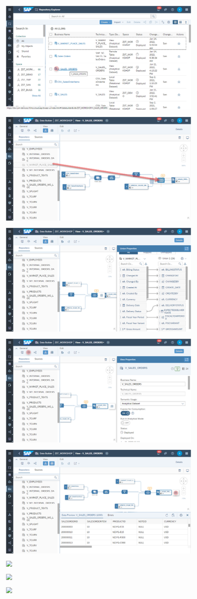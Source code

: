 
<br><br>![](../images/update_sales_order_view_dmp_sales_01.png)
<br><br>![](../images/update_sales_order_view_dmp_sales_02.png)
<br><br>![](../images/update_sales_order_view_dmp_sales_03.png)
<br><br>![](../images/update_sales_order_view_dmp_sales_04.png)
<br><br>![](../images/update_sales_order_view_dmp_sales_05.png)
<br><br>![](../images/update_sales_order_view_dmp_sales_06.png)
<br><br>![](../images/update_sales_order_view_dmp_sales_07.png)
<br><br>![](../images/update_sales_order_view_dmp_sales_08.png)
